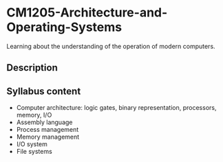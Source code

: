 # CM1205-Architecture-and-Operating-Systems
Learning about the understanding of the operation of modern computers.

## Description


## Syllabus content
- Computer architecture: logic gates, binary representation, processors, memory, I/O
- Assembly language
- Process management
- Memory management
- I/O system
- File systems
